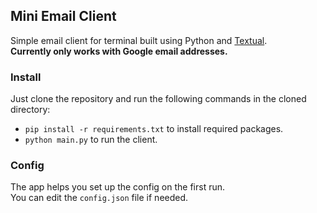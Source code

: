 ## Mini Email Client
Simple email client for terminal built using Python and [Textual](https://github.com/Textualize/textual).\
**Currently only works with Google email addresses.**

### Install
Just clone the repository and run the following commands in the cloned directory:
- `pip install -r requirements.txt` to install required packages.
- `python main.py` to run the client.

### Config
The app helps you set up the config on the first run.\
You can edit the `config.json` file if needed.
